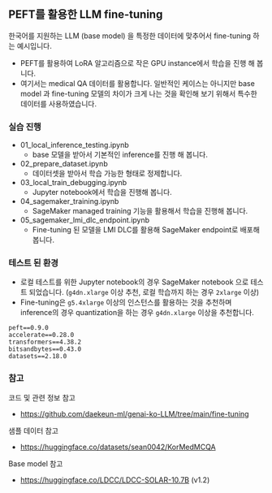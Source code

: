 

## PEFT를 활용한 LLM fine-tuning

한국어를 지원하는 LLM (base model) 을 특정한 데이터에 맞추어서 fine-tuning 하는 예시입니다.
- PEFT를 활용하여 LoRA 알고리즘으로 작은 GPU instance에서 학습을 진행 해 봅니다.
- 여기서는 medical QA 데이터를 활용합니다. 일반적인 케이스는 아니지만 base model 과 fine-tuning 모델의 차이가 크게 나는 것을 확인해 보기 위해서 특수한 데이터를 사용하였습니다.


### 실습 진행

- 01_local_inference_testing.ipynb
  - base 모델을 받아서 기본적인 inference를 진행 해 봅니다.
- 02_prepare_dataset.ipynb
  - 데이터셋을 받아서 학습 가능한 형태로 정제합니다.
- 03_local_train_debugging.ipynb
  - Jupyter notebook에서 학습을 진행해 봅니다.
- 04_sagemaker_training.ipynb
  - SageMaker managed training 기능을 활용해서 학습을 진행해 봅니다.
- 05_sagemaker_lmi_dlc_endpoint.ipynb
  - Fine-tuning 된 모델을 LMI DLC를 활용해 SageMaker endpoint로 배포해 봅니다.


### 테스트 된 환경

- 로컬 테스트를 위한 Jupyter notebook의 경우 SageMaker notebook 으로 테스트 되었습니다. (`g4dn.xlarge` 이상 추천, 로컬 학습까지 하는 경우 `2xlarge` 이상)
- Fine-tuning은 `g5.4xlarge` 이상의 인스턴스를 활용하는 것을 추천하며 inference의 경우 quantization을 하는 경우 `g4dn.xlarge` 이상을 추천합니다.

```
peft==0.9.0
accelerate==0.28.0
transformers==4.38.2
bitsandbytes==0.43.0
datasets==2.18.0
```

### 참고

코드 및 관련 정보 참고
- https://github.com/daekeun-ml/genai-ko-LLM/tree/main/fine-tuning

샘플 데이터 참고
- https://huggingface.co/datasets/sean0042/KorMedMCQA

Base model 참고
- https://huggingface.co/LDCC/LDCC-SOLAR-10.7B (v1.2)

